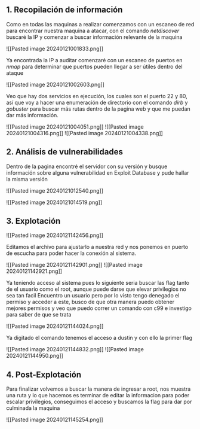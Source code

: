 
## 1. Recopilación de información 

Como en todas las maquinas a realizar comenzamos con un escaneo de red para encontrar nuestra maquina a atacar, con el comando *netdiscover* buscaré la IP y comenzar a buscar información relevante de la maquina

![[Pasted image 20240121001833.png]]

Ya encontrada la IP a auditar comenzaré con un escaneo de puertos en *nmap* para determinar que puertos pueden llegar a ser útiles dentro del ataque 

![[Pasted image 20240121002603.png]]

Veo que hay dos servicios en ejecución, los cuales son el puerto 22 y 80, así que voy a hacer una enumeración de directorio con el comando *dirb* y *gobuster* para buscar más rutas dentro de la pagina web y que me puedan dar más información.

![[Pasted image 20240121004051.png]]
![[Pasted image 20240121004316.png]]
![[Pasted image 20240121004338.png]]


## 2. Análisis de vulnerabilidades

Dentro de la pagina encontré el servidor con su versión y busque información sobre alguna vulnerabilidad en Exploit Database y pude hallar la misma versión

![[Pasted image 20240121012540.png]]

![[Pasted image 20240121014519.png]]
## 3. Explotación

![[Pasted image 20240121142456.png]]

Editamos el archivo para ajustarlo a nuestra red y nos ponemos en puerto de escucha para poder hacer la conexión al sistema.

![[Pasted image 20240121142901.png]]
![[Pasted image 20240121142921.png]]

Ya teniendo acceso al sistema pues lo siguiente seria buscar las flag tanto de el usuario como el root, aunque puede darse que elevar privilegios no sea tan facil
Encuentro un usuario pero por lo visto tengo denegado el permiso y acceder a este, busco de que otra manera puedo obtener mejores permisos y veo que puedo correr un comando con c99 e investigo para saber de que se trata

![[Pasted image 20240121144024.png]]

Ya digitado el comando tenemos el acceso a dustin y con ello la primer flag 

![[Pasted image 20240121144832.png]]
![[Pasted image 20240121144950.png]]

## 4. Post-Explotación

Para finalizar volvemos a buscar la manera de ingresar a root, nos muestra una ruta y lo que hacemos es terminar de editar la informacion para poder escalar privilegios, conseguimos el acceso y buscamos la flag para dar por culminada la maquina

![[Pasted image 20240121145254.png]]

